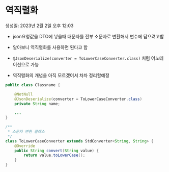 # 역직렬화

생성일: 2023년 2월 2일 오후 12:03

- json요청값을 DTO에 넣을때 대문자를 전부 소문자로 변환해서 변수에 담으려고함
- 알아보니 역직렬화를 사용하면 된다고 함

- `@JsonDeserialize(converter = ToLowerCaseConverter.class)` 처럼 어노테이션으로 가능
- 역직렬화의 개념을 아직 모르겠어서 차차 정리할예정

```java
public class Classname {

    @NotNull
    @JsonDeserialize(converter = ToLowerCaseConverter.class)
    private String name;

    ...
}

/**
 * 소문자 변환 클래스
 */
class ToLowerCaseConverter extends StdConverter<String, String> {
    @Override
    public String convert(String value) {
        return value.toLowerCase();
    }
}
```